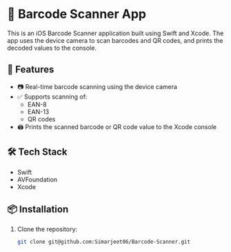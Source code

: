 # 📱 Barcode Scanner App

This is an iOS Barcode Scanner application built using Swift and Xcode. The app uses the device camera to scan barcodes and QR codes, and prints the decoded values to the console.

## 🚀 Features

- 📷 Real-time barcode scanning using the device camera
- ✅ Supports scanning of:
  - EAN-8
  - EAN-13
  - QR codes
- 🖨️ Prints the scanned barcode or QR code value to the Xcode console

## 🛠️ Tech Stack

- Swift
- AVFoundation
- Xcode

## 📦 Installation

1. Clone the repository:
   ```bash
   git clone git@github.com:Simarjeet06/Barcode-Scanner.git
